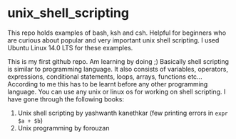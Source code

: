 # unix_shell_scripting
This repo holds examples of bash, ksh and csh. Helpful for beginners who are curious about popular and very important unix shell scripting. I used Ubuntu Linux 14.0 LTS for these examples.

This is my first github repo. Am learning by doing ;)
Basically shell scripting is similar to programming language. It also consists of variables, operators, expressions, conditional statements, loops, arrays, functions etc...
According to me this has to be learnt before any other programming language.
You can use any unix or linux os for working on shell scripting.
I have gone through the following books:
1. Unix shell scripting by yashwanth kanethkar (few printing errors in `expr $a + $b`)
2. Unix programming by forouzan
